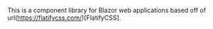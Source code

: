 This is a component library for Blazor web applications based off of url(https://flatifycss.com/)[FlatifyCSS].
